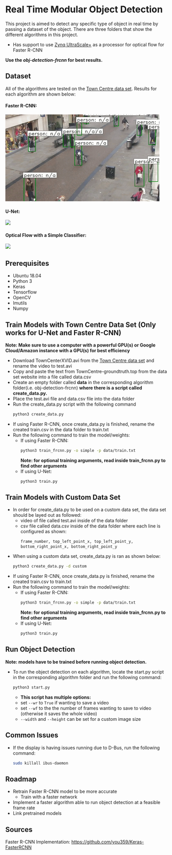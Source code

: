 # Real Time Modular Object Detection

This project is aimed to detect any specific type of object in real time by passing a dataset of the object. There are three folders that show the different algorithms in this project. 

- Has support to use [Zynq UltraScale+](https://www.xilinx.com/products/boards-and-kits/zcu104.html) as a processor for optical flow for Faster R-CNN

**Use the _obj-detection-frcnn_ for best results.**

## Dataset
All of the algorithms are tested on the [Town Centre data set](http://www.robots.ox.ac.uk/ActiveVision/Research/Projects/2009bbenfold_headpose/project.html#datasets). 
Results for each algorithm are shown below:

#### Faster R-CNN:
![](frcnn_gif.gif)
#### U-Net:
![](unet_gif.gif)
#### Optical Flow with a Simple Classifier:
![](of_gif.gif)

## Prerequisites
- Ubuntu 18.04
- Python 3
- Keras
- Tensorflow
- OpenCV
- Imutils
- Numpy

## Train Models with Town Centre Data Set (Only works for U-Net and Faster R-CNN)
**Note: Make sure to use a computer with a powerful GPU(s) or Google Cloud/Amazon instance with a GPU(s) for best efficiency**
- Download TownCenterXVID.avi from the [Town Centre data set](http://www.robots.ox.ac.uk/ActiveVision/Research/Projects/2009bbenfold_headpose/project.html#datasets) and rename the video to test.avi
- Copy and paste the text from TownCentre-groundtruth.top from the data set website into a file called data.csv
- Create an empty folder called **data** in the corresponding algorithm folder(i.e. obj-detection-frcnn) **where there is a script called create_data.py.**
- Place the test.avi file and data.csv file into the data folder
- Run the create_data.py script with the following command
  ```bash
  python3 create_data.py
  ```
- If using Faster R-CNN, once create_data.py is finished, rename the created train.csv in the data folder to train.txt 
- Run the following command to train the model/weights:
  - If using Faster R-CNN:
    ```bash
    python3 train_frcnn.py -o simple -p data/train.txt
    ```
    **Note: for optional training arguments, read inside train_frcnn.py to find other arguments**
  - If using U-Net:
    ```bash
    python3 train.py
    ```
## Train Models with Custom Data Set
- In order for create_data.py to be used on a custom data set, the data set should be layed out as followed:
  - video of file called test.avi inside of the data folder
  - csv file called data.csv inside of the data folder where each line is configured as shown:
    ```vim
    frame_number, top_left_point_x, top_left_point_y, bottom_right_point_x, bottom_right_point_y
    ```
- When using a custom data set, create_data.py is ran as shown below:
  ```bash
  python3 create_data.py -d custom
  ```
- If using Faster R-CNN, once create_data.py is finished, rename the created train.csv to train.txt 
- Run the following command to train the model/weights:
  - If using Faster R-CNN:
    ```bash
    python3 train_frcnn.py -o simple -p data/train.txt
    ```
    **Note: for optional training arguments, read inside train_frcnn.py to find other arguments**
  - If using U-Net:
    ```bash
    python3 train.py
    ```
## Run Object Detection
**Note: models have to be trained before running object detection.**
- To run the object detection on each algorithm, locate the start.py script in the corresponding algorithm folder and run the following command:
  ```bash
  python3 start.py
  ```
    - **This script has multiple options:**  
     - set ```--wr``` to ```True``` if wanting to save a video  
     - set ```--wf``` to the the number of frames wanting to save to video (otherwise it saves the whole video)  
     - ```--width``` and ```--height``` can be set for a custom image size

## Common Issues
- If the display is having issues running due to D-Bus, run the following command:
  ```bash
  sudo killall ibus-daemon
  ```

## Roadmap
- Retrain Faster R-CNN model to be more accurate
  - Train with a faster network
- Implement a faster algorithm able to run object detection at a feasible frame rate
- Link pretrained models

## Sources
Faster R-CNN Implementation:
https://github.com/you359/Keras-FasterRCNN
